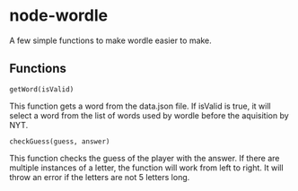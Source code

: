 # node-wordle



A few simple functions to make wordle easier to make.

## Functions

```getWord(isValid)```

This function gets a word from the data.json file. If isValid is true, it will select a word from the list of words used by wordle before the aquisition by NYT.

```checkGuess(guess, answer)```

This function checks the guess of the player with the answer. If there are multiple instances of a letter, the function will work from left to right. It will throw an error if the letters are not 5 letters long.